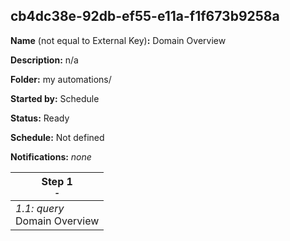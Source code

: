 ## cb4dc38e-92db-ef55-e11a-f1f673b9258a

**Name** (not equal to External Key)**:** Domain Overview

**Description:** n/a

**Folder:** my automations/

**Started by:** Schedule

**Status:** Ready

**Schedule:** Not defined

**Notifications:** _none_


| Step 1<br>_<small>-</small>_ |
| --- |
| _1.1: query_<br>Domain Overview |
